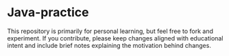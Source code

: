 # Java-practice
This repository is primarily for personal learning, but feel free to fork and experiment. If you contribute, please keep changes aligned with educational intent and include brief notes explaining the motivation behind changes.
